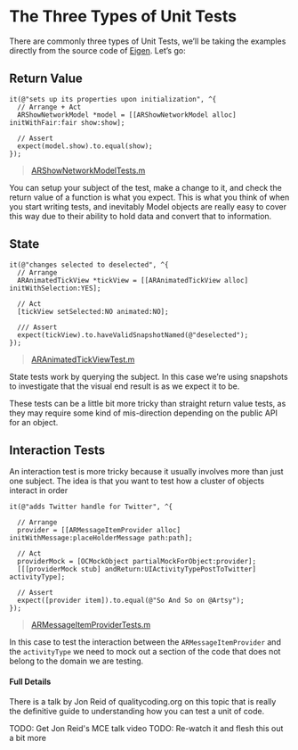 # The Three Types of Unit Tests

There are commonly three types of Unit Tests, we’ll be taking the examples directly from the source code of [Eigen](https://github.com/artsy/eigen/). Let’s go:

## Return Value

``` objc
it(@"sets up its properties upon initialization", ^{
  // Arrange + Act
  ARShowNetworkModel *model = [[ARShowNetworkModel alloc] initWithFair:fair show:show];

  // Assert
  expect(model.show).to.equal(show);
});
```

> [ARShowNetworkModelTests.m](https://github.com/artsy/eigen/blob/6635bd8dc62186422ad6537dbc582e828bcb3776/Artsy%20Tests/ARShowNetworkModelTests.m#L18-L22)

You can setup your subject of the test, make a change to it, and check the return value of a function is what you expect. This is what you think of when you start writing tests, and inevitably Model objects are really easy to cover this way due to their ability to hold data and convert that to information.

## State

``` objc
it(@"changes selected to deselected", ^{
  // Arrange
  ARAnimatedTickView *tickView = [[ARAnimatedTickView alloc] initWithSelection:YES];

  // Act
  [tickView setSelected:NO animated:NO];

  /// Assert
  expect(tickView).to.haveValidSnapshotNamed(@"deselected");
});

```
> [ARAnimatedTickViewTest.m](https://github.com/artsy/eigen/blob/6635bd8dc62186422ad6537dbc582e828bcb3776/Artsy%20Tests/ARAnimatedTickViewTest.m#L27-L31)

State tests work by querying the subject. In this case we’re using snapshots to investigate that the visual end result is as we expect it to be.

These tests can be a little bit more tricky than straight return value tests, as they may require some kind of mis-direction depending on the public API for an object.

## Interaction Tests

An interaction test is more tricky because it usually involves more than just one subject. The idea is that you want to test how a cluster of objects interact in order

``` objc
it(@"adds Twitter handle for Twitter", ^{

  // Arrange
  provider = [[ARMessageItemProvider alloc] initWithMessage:placeHolderMessage path:path];

  // Act
  providerMock = [OCMockObject partialMockForObject:provider];
  [[[providerMock stub] andReturn:UIActivityTypePostToTwitter] activityType];

  // Assert
  expect([provider item]).to.equal(@"So And So on @Artsy");
});
```

> [ARMessageItemProviderTests.m](https://github.com/artsy/eigen/blob/6635bd8dc62186422ad6537dbc582e828bcb3776/Artsy%20Tests/ARMessageItemProviderTests.m#L53-L61)

In this case to test the interaction between the `ARMessageItemProvider` and the `activityType` we need to mock out a section of the code that does not belong to the domain we are testing.


#### Full Details

There is a talk by Jon Reid of qualitycoding.org on this topic that is really the definitive guide to understanding how you can test a unit of code.

TODO: Get Jon Reid's MCE talk video
TODO: Re-watch it and flesh this out a bit more
